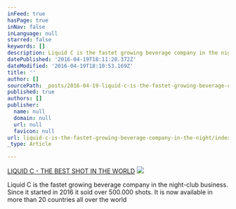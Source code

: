 ```yaml
---
inFeed: true
hasPage: true
inNav: false
inLanguage: null
starred: false
keywords: []
description: Liquid C is the fastet growing beverage company in the night-club business. Since it started in 2016 it sold over 500.000 shots. It is now available in more than 20 countries all over the world
datePublished: '2016-04-19T18:11:28.372Z'
dateModified: '2016-04-19T18:10:53.169Z'
title: ''
author: []
sourcePath: _posts/2016-04-19-liquid-c-is-the-fastet-growing-beverage-company-in-the-night.md
published: true
authors: []
publisher:
  name: null
  domain: null
  url: null
  favicon: null
url: liquid-c-is-the-fastet-growing-beverage-company-in-the-night/index.html
_type: Article

---
```

[LIQUID C - THE BEST SHOT IN THE WORLD][0]
![](https://the-grid-user-content.s3-us-west-2.amazonaws.com/3c3279b2-53cd-4826-902f-7d17c601bfab.jpg)

Liquid C is the fastet growing beverage company in the night-club business. Since it started in 2016 it sold over 500.000 shots. It is now available in more than 20 countries all over the world

[0]: null